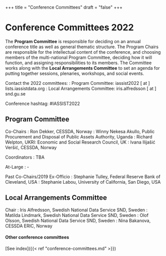 +++
title = "Conference Committees"
draft = "false"
+++
# Conference Committees 2022

The **Program Committee** is responsible for deciding on an annual conference title as well as general thematic structure. The Program Chairs are responsible for the intellectual content of the conference, and choosing members of the multi-national Program Committee, deciding how it will function, and assigning responsibilities to its members. The Committee works along with the **Local Arrangements Committee** to set an agenda for putting together sessions, plenaries, workshops, and social events.

Contact the 2022 committees:
: Program Committee: iassist2022 [ at ] lists.iassistdata.org
: Local Arrangements Committee: iris.alfredsson [ at ] snd.gu.se

Conference hashtag: #IASSIST2022

## Program Committee

Co-Chairs
: Ron Dekker, CESSDA, Norway
: Winny Nekesa Akullo, Public Procurement and Disposal of Public Assets Authority, Uganda
: Richard Welpton, UKRI: Economic and Social Research Council, UK
: Ivana Ilijašić Veršić, CESSDA, Norway

Coordinators
: TBA

At-Large
: -

Past Co-Chairs/2019 Ex-Officio
: Stephanie Tulley, Federal Reserve Bank of Cleveland, USA
: Stephanie Labou, University of California, San Diego, USA

## Local Arrangements Committee

Chair
: Iris Alfredsson, Swedish National Data Service SND, Sweden
: Matilda Lindmark, Swedish National Data Service SND, Sweden
: Olof Olsson, Swedish National Data Service SND, Sweden
: Nina Bakanova, CESSDA ERIC, Norway

#### Other conference committees

[See index]({{< ref "conference-committees.md" >}})